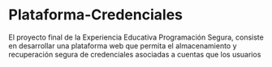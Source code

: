 # Plataforma-Credenciales
El proyecto final de la Experiencia Educativa Programación Segura, consiste en desarrollar una plataforma web que permita el almacenamiento y recuperación segura de credenciales asociadas a cuentas que los usuarios

